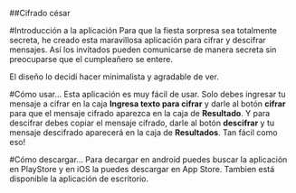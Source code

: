 ##Cifrado césar

#Introducción a la aplicación
Para que la fiesta sorpresa sea totalmente secreta, he creado esta maravillosa aplicación para cifrar y descifrar mensajes. Así los invitados pueden comunicarse de manera secreta sin preocuparse que el cumpleañero se entere.

El diseño lo decidí hacer minimalista y agradable de ver.

#Cómo usar...
Esta aplicación es muy fácil de usar. Solo debes ingresar tu mensaje a cifrar en la caja **Ingresa texto para cifrar** y darle al botón **cifrar** para que el mensaje cifrado aparezca en la caja de **Resultado**.
Y para descifrar debes copiar el mensaje cifrado, darle al botón **descifrar** y tu mensaje descifrado aparecerá en la caja de **Resultados**. Tan fácil como eso!

#Cómo descargar...
Para decargar en android puedes buscar la aplicación en PlayStore y en iOS la puedes descargar en App Store. Tambien está disponible la aplicación de escritorio.




